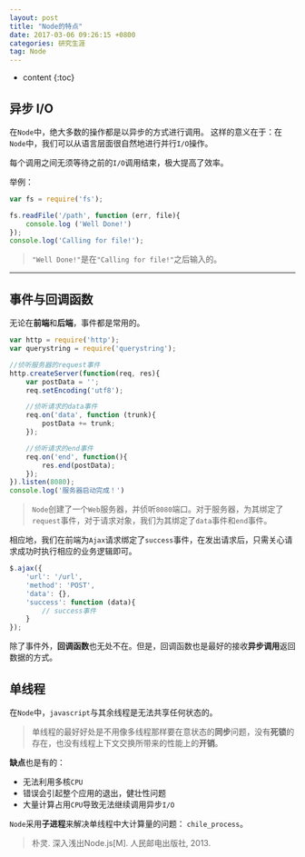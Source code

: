 ```yaml
---
layout: post
title: "Node的特点"
date: 2017-03-06 09:26:15 +0800 
categories: 研究生涯
tag: Node
---
```

* content
{:toc}


## 异步 I/O

在`Node`中，绝大多数的操作都是以异步的方式进行调用。 这样的意义在于：在`Node`中，我们可以从语言层面很自然地进行并行`I/O`操作。

每个调用之间无须等待之前的`I/O`调用结束，极大提高了效率。<!-- more -->

举例：

```javascript
var fs = require('fs');

fs.readFile('/path', function (err, file){
    console.log ('Well Done!')
});
console.log('Calling for file!');
```

> `"Well Done!"`是在`"Calling for file!"`之后输入的。

--------

## 事件与回调函数

无论在**前端**和**后端**，事件都是常用的。

```javascript
var http = require('http');
var querystring = require('querystring');

//侦听服务器的request事件
http.createServer(function(req, res){
    var postData = '';
    req.setEncoding('utf8');

    //侦听请求的data事件
    req.on('data', function (trunk){
        postData += trunk;
    });

    //侦听请求的end事件
    req.on('end', function(){
        res.end(postData);
    });
}).listen(8080);
console.log('服务器启动完成！')
```

> `Node`创建了一个`Web`服务器，并侦听`8080`端口。对于服务器，为其绑定了`request`事件，对于请求对象，我们为其绑定了`data`事件和`end`事件。

相应地，我们在前端为`Ajax`请求绑定了`success`事件，在发出请求后，只需关心请求成功时执行相应的业务逻辑即可。

```javascript
$.ajax({
    'url': '/url',
    'method': 'POST',
    'data': {},
    'success': function (data){
        // success事件
    } 
});
```

除了事件外，**回调函数**也无处不在。但是，回调函数也是最好的接收**异步调用**返回数据的方式。

## 单线程

在`Node`中，`javascript`与其余线程是无法共享任何状态的。

> 单线程的最好好处是不用像多线程那样要在意状态的**同步**问题，没有**死锁**的存在，也没有线程上下文交换所带来的性能上的**开销**。

**缺点**也是有的：

+ 无法利用多核`CPU`
+ 错误会引起整个应用的退出，健壮性问题
+ 大量计算占用`CPU`导致无法继续调用异步`I/O`

`Node`采用**子进程**来解决单线程中大计算量的问题： `chile_process`。

> 朴灵. 深入浅出Node.js[M]. 人民邮电出版社, 2013.
